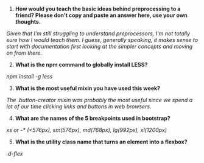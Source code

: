 1. __How would you teach the basic ideas behind preprocessing to a friend?  Please don't copy and paste an answer here, use your own thoughts.__

_Given that I'm still struggling to understand preprocessors, I'm not totally sure how I would teach them. I guess, generally speaking, it makes sense to start with documentation first looking at the simpler concepts and moving on from there._

2. __What is the npm command to globally install LESS?__

_npm install -g less_

3. __What is the most useful mixin you have used this week?__

_The .button-creator mixin was probably the most useful since we spend a lot of our time clicking links and buttons in web browsers._

4. __What are the names of the 5 breakpoints used in bootstrap?__

_xs or -* (<576px), sm(576px), md(768px), lg(992px), xl(1200px)_

5. __What is the utility class name that turns an element into a flexbox?__

_.d-flex_